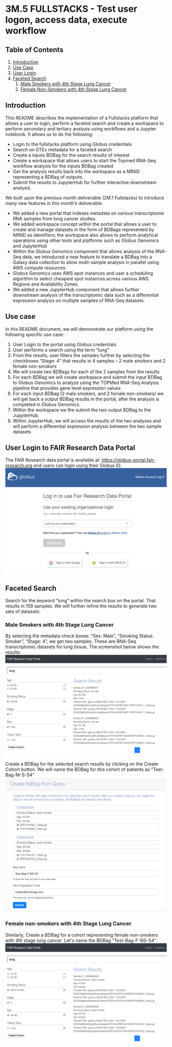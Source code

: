 # 3M.5 FULLSTACKS - Test user logon, access data, execute workflow

## Table of Contents
1. [Introduction](#introduction)
1. [Use Case](#use-case)
1. [User Login](#User-Login-to-FAIR-Research-Data-Portal)
1. [Faceted Search](#faceted-search)
    1. [Male Smokers with 4th Stage Lung Cancer](#male-smokers-with-4th-stage-lung-cancer)
    1. [Female Non-Smokers with 4th Stage Lung Cancer](#female-non-smokers-with-4th-stage-lung-cancer)
    
## Introduction
This README describes the implementation of a Fullstacks platform that allows a user to login, perform a faceted search and create a workspace to perform secondary and tertiary analysis using workflows and a Jupyter notebook. It allows us to do the following:

* Login to the fullstacks platform using Globus credentials
* Search on GTEx metadata for a faceted search
* Create a inputs BDBag for the search results of interest
* Create a workspace that allows users to start the Topmed RNA-Seq workflow analysis for the inputs BDBag created
* Get the analysis results back into the workspace as a MINID representing a BDBag of outputs. 
* Submit the results to JupyterHub for further interactive downstream analysis

We built upon the previous month deliverable (2M.1 Fullstacks) to introduce many new features in this month’s deliverable. 
* We added a new portal that indexes metadata on various transcriptome RNA samples from lung cancer studies. 
* We added workspace concept within the portal that allows a user to create and manage datasets in the form of BDBags represented by MINID as identifiers; the workspace also allows to perform analytical operations using other tools and platforms such as Globus Genomics and JupyterHub 
* Within the Globus Genomics component that allows analysis of the RNA-Seq data, we introduced a new feature to translate a BDBag into a Galaxy data collection to allow multi-sample analysis in parallel using AWS compute resources
* Globus Genomics uses AWS spot instances and user a scheduling algorithm to select cheapest spot instances across various AWS Regions and Availability Zones. 
* We added a new JupyterHub component that allows further downstream analysis of the transcriptomic data such as a differential expression analysis on multiple samples of RNA-Seq datasets.

## Use case
In this README document, we will demonstrate our platform using the following specific use case: 
1. User Login to the portal using Globus credentials
2. User performs a search using the term “lung”
3. From the results, user filters the samples further by selecting the checkboxes “Stage: 4” that results in 4 samples – 2 male smokers and 2 female non-smokers
4. We will create two BDBags for each of the 2 samples from the results
5. For each BDBag we will create workspace and submit the input BDBag to Globus Genomics to analyze using the TOPMed RNA-Seq Analysis pipeline that provides gene level expression values
6. For each input BDBag (2 male smokers, and 2 female non-smokers) we will get back a output BDBag results in the portal, after the analysis is completed in Globus Genomics.
7. Within the workspace we the submit the two output BDBag to the JupyterHub. 
8. Within JupyterHub, we will access the results of the two analyses and will perform a differential expression analysis between the two sample datasets

## User Login to FAIR Research Data Portal
The FAIR Research data portal is available at: https://globus-portal.fair-research.org and users can login using their Globus ID.
![Screenshot](images/globus-login.png)

## Faceted Search
Search for the keyword “lung” within the search box on the portal. That results in 159 samples. We will further refine the results to generate two sets of datasets:

### Male Smokers with 4th Stage Lung Cancer
By selecting the metadata check boxes: “Sex: Male”, “Smoking Status: Smoker”, “Stage: 4”, we get two samples. These are RNA-Seq transcriptomic datasets for lung tissue. The screenshot below shows the results:
![Screenshot](images/search-male-smokers.png)

Create a BDBag for the selected search results by clicking on the Create Cohort button. We will name the BDBag for this cohort of patients as “Test-Bag-M-S-S4”
![Screenshot](images/create-bdbag-from-query.png)

### Female non-smokers with 4th Stage Lung Cancer
Similarly, Create a BDBag for a cohort representing female non-smokers with 4th stage lung cancer. Let's name the BDBag "Test-Bag-F-NS-S4". 
![Screenshot](images/search-female-non-smokers.png)




